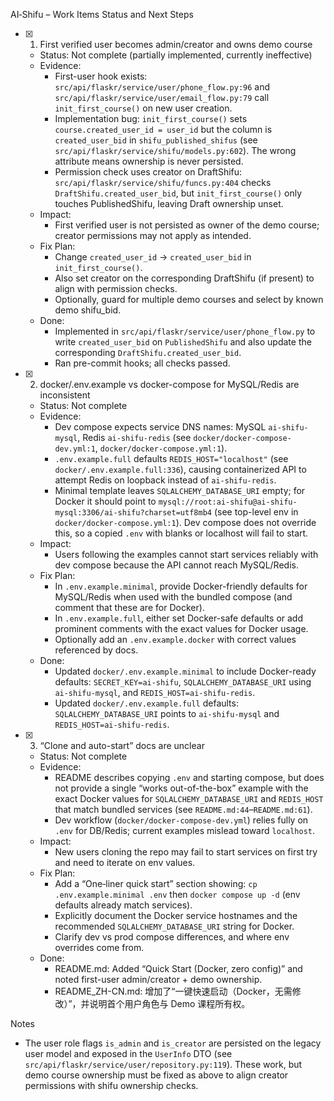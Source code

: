 AI‑Shifu – Work Items Status and Next Steps

- [x] 1) First verified user becomes admin/creator and owns demo course
  - Status: Not complete (partially implemented, currently ineffective)
  - Evidence:
    - First-user hook exists: `src/api/flaskr/service/user/phone_flow.py:96` and `src/api/flaskr/service/user/email_flow.py:79` call `init_first_course()` on new user creation.
    - Implementation bug: `init_first_course()` sets `course.created_user_id = user_id` but the column is `created_user_bid` in `shifu_published_shifus` (see `src/api/flaskr/service/shifu/models.py:602`). The wrong attribute means ownership is never persisted.
    - Permission check uses creator on DraftShifu: `src/api/flaskr/service/shifu/funcs.py:404` checks `DraftShifu.created_user_bid`, but `init_first_course()` only touches PublishedShifu, leaving Draft ownership unset.
  - Impact:
    - First verified user is not persisted as owner of the demo course; creator permissions may not apply as intended.
  - Fix Plan:
    - Change `created_user_id` -> `created_user_bid` in `init_first_course()`.
    - Also set creator on the corresponding DraftShifu (if present) to align with permission checks.
    - Optionally, guard for multiple demo courses and select by known demo shifu_bid.
  - Done:
    - Implemented in `src/api/flaskr/service/user/phone_flow.py` to write `created_user_bid` on `PublishedShifu` and also update the corresponding `DraftShifu.created_user_bid`.
    - Ran pre-commit hooks; all checks passed.

- [x] 2) docker/.env.example vs docker-compose for MySQL/Redis are inconsistent
  - Status: Not complete
  - Evidence:
    - Dev compose expects service DNS names: MySQL `ai-shifu-mysql`, Redis `ai-shifu-redis` (see `docker/docker-compose-dev.yml:1`, `docker/docker-compose.yml:1`).
    - `.env.example.full` defaults `REDIS_HOST="localhost"` (see `docker/.env.example.full:336`), causing containerized API to attempt Redis on loopback instead of `ai-shifu-redis`.
    - Minimal template leaves `SQLALCHEMY_DATABASE_URI` empty; for Docker it should point to `mysql://root:ai-shifu@ai-shifu-mysql:3306/ai-shifu?charset=utf8mb4` (see top-level env in `docker/docker-compose.yml:1`). Dev compose does not override this, so a copied `.env` with blanks or localhost will fail to start.
  - Impact:
    - Users following the examples cannot start services reliably with dev compose because the API cannot reach MySQL/Redis.
  - Fix Plan:
    - In `.env.example.minimal`, provide Docker-friendly defaults for MySQL/Redis when used with the bundled compose (and comment that these are for Docker).
    - In `.env.example.full`, either set Docker-safe defaults or add prominent comments with the exact values for Docker usage.
    - Optionally add an `.env.example.docker` with correct values referenced by docs.
  - Done:
    - Updated `docker/.env.example.minimal` to include Docker-ready defaults: `SECRET_KEY=ai-shifu`, `SQLALCHEMY_DATABASE_URI` using `ai-shifu-mysql`, and `REDIS_HOST=ai-shifu-redis`.
    - Updated `docker/.env.example.full` defaults: `SQLALCHEMY_DATABASE_URI` points to `ai-shifu-mysql` and `REDIS_HOST=ai-shifu-redis`.

- [x] 3) “Clone and auto-start” docs are unclear
  - Status: Not complete
  - Evidence:
    - README describes copying `.env` and starting compose, but does not provide a single “works out-of-the-box” example with the exact Docker values for `SQLALCHEMY_DATABASE_URI` and `REDIS_HOST` that match bundled services (see `README.md:44`–`README.md:61`).
    - Dev workflow (`docker/docker-compose-dev.yml`) relies fully on `.env` for DB/Redis; current examples mislead toward `localhost`.
  - Impact:
    - New users cloning the repo may fail to start services on first try and need to iterate on env values.
  - Fix Plan:
    - Add a “One‑liner quick start” section showing: `cp .env.example.minimal .env` then `docker compose up -d` (env defaults already match services).
    - Explicitly document the Docker service hostnames and the recommended `SQLALCHEMY_DATABASE_URI` string for Docker.
    - Clarify dev vs prod compose differences, and where env overrides come from.
  - Done:
    - README.md: Added “Quick Start (Docker, zero config)” and noted first-user admin/creator + demo ownership.
    - README_ZH-CN.md: 增加了“一键快速启动（Docker，无需修改）”，并说明首个用户角色与 Demo 课程所有权。

Notes
- The user role flags `is_admin` and `is_creator` are persisted on the legacy user model and exposed in the `UserInfo` DTO (see `src/api/flaskr/service/user/repository.py:119`). These work, but demo course ownership must be fixed as above to align creator permissions with shifu ownership checks.
